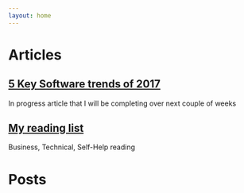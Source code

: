 ```yaml
---
layout: home
---
```


# Articles

## [5 Key Software trends of 2017](swtrends)
In progress article that I will be completing over next couple of weeks

## [My reading list](books)
Business, Technical, Self-Help reading

# Posts
